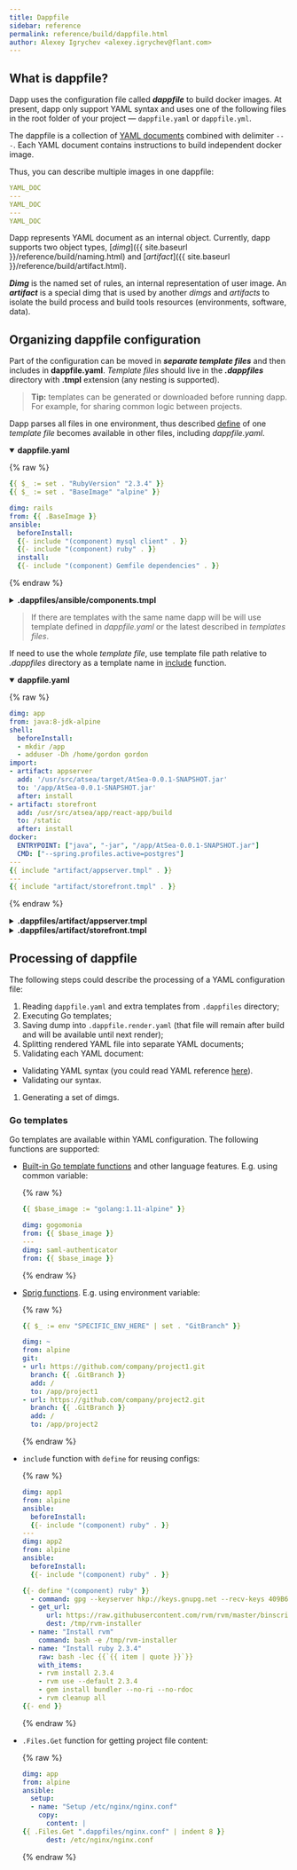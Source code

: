 ```yaml
---
title: Dappfile
sidebar: reference
permalink: reference/build/dappfile.html
author: Alexey Igrychev <alexey.igrychev@flant.com>
---
```


## What is dappfile?

Dapp uses the configuration file called ***dappfile*** to build docker images. At present, dapp only support YAML syntax and uses one of the following files in the root folder of your project — `dappfile.yaml` or `dappfile.yml`. 

The dappfile is a collection of [YAML documents](http://yaml.org/spec/1.2/spec.html#id2800132) combined with delimiter `---`. Each YAML document contains instructions to build independent docker image. 

Thus, you can describe multiple images in one dappfile:

```yaml
YAML_DOC
---
YAML_DOC
---
YAML_DOC
```

Dapp represents YAML document as an internal object. Currently, dapp supports two object types, [_dimg_]({{ site.baseurl }}/reference/build/naming.html) and [_artifact_]({{ site.baseurl }}/reference/build/artifact.html). 

***Dimg*** is the named set of rules, an internal representation of user image. An ***artifact*** is a special dimg that is used by another _dimgs_ and _artifacts_ to isolate the build process and build tools resources (environments, software, data).  

## Organizing dappfile configuration

Part of the configuration can be moved in ***separate template files*** and then includes in __dappfile.yaml__. _Template files_ should live in the ***.dappfiles*** directory with **.tmpl** extension (any nesting is supported).

> **Tip:** templates can be generated or downloaded before running dapp. For example, for sharing common logic between projects.

Dapp parses all files in one environment, thus described [define](#include) of one _template file_ becomes available in other files, including _dappfile.yaml_.

<details markdown="1" open>
<summary><b>dappfile.yaml</b></summary>

{% raw %}
```yaml
{{ $_ := set . "RubyVersion" "2.3.4" }}
{{ $_ := set . "BaseImage" "alpine" }}

dimg: rails
from: {{ .BaseImage }}
ansible:
  beforeInstall:
  {{- include "(component) mysql client" . }}
  {{- include "(component) ruby" . }}
  install:
  {{- include "(component) Gemfile dependencies" . }}
```
{% endraw %}

</details>

<details markdown="1">
<summary><b>.dappfiles/ansible/components.tmpl</b></summary>

{% raw %}
```yaml
{{- define "(component) Gemfile dependencies" }}
  - file:
      path: /root/.ssh
      state: directory
      owner: root
      group: root
      recurse: yes
  - name: "Setup ssh known_hosts used in Gemfile"
    shell: |
      set -e
      ssh-keyscan github.com >> /root/.ssh/known_hosts
      ssh-keyscan mygitlab.myorg.com >> /root/.ssh/known_hosts
    args:
      executable: /bin/bash
  - name: "Install Gemfile dependencies with bundler"
    shell: |
      set -e
      source /etc/profile.d/rvm.sh
      cd /app
      bundle install --without development test --path vendor/bundle
    args:
      executable: /bin/bash
{{- end }}

{{- define "(component) mysql client" }}
  - name: "Install mysql client"
    apt:
      name: "{{`{{ item }}`}}"
      update_cache: yes
    with_items:
    - libmysqlclient-dev
    - mysql-client
    - g++
{{- end }}

{{- define "(component) ruby" }}
  - command: gpg --keyserver hkp://keys.gnupg.net --recv-keys 409B6B1796C275462A1703113804BB82D39DC0E3
  - get_url:
      url: https://raw.githubusercontent.com/rvm/rvm/master/binscripts/rvm-installer
      dest: /tmp/rvm-installer
  - name: "Install rvm"
    command: bash -e /tmp/rvm-installer
  - name: "Install ruby {{ .RubyVersion }}"
    raw: bash -lec {{`{{ item | quote }}`}}
    with_items:
    - rvm install {{ .RubyVersion }}
    - rvm use --default {{ .RubyVersion }}
    - gem install bundler --no-ri --no-rdoc
    - rvm cleanup all
{{- end }}
```
{% endraw %}

</details>

> If there are templates with the same name dapp will be will use template defined in _dappfile.yaml_ or the latest described in _templates files_.

If need to use the whole _template file_, use template file path relative to _.dappfiles_ directory as a template name in [include](#include) function.

<details markdown="1" open>
<summary><b>dappfile.yaml</b></summary>

{% raw %}
```yaml
dimg: app
from: java:8-jdk-alpine
shell:
  beforeInstall:
  - mkdir /app
  - adduser -Dh /home/gordon gordon
import:
- artifact: appserver
  add: '/usr/src/atsea/target/AtSea-0.0.1-SNAPSHOT.jar'
  to: '/app/AtSea-0.0.1-SNAPSHOT.jar'
  after: install
- artifact: storefront
  add: /usr/src/atsea/app/react-app/build
  to: /static
  after: install
docker:
  ENTRYPOINT: ["java", "-jar", "/app/AtSea-0.0.1-SNAPSHOT.jar"]
  CMD: ["--spring.profiles.active=postgres"]
---
{{ include "artifact/appserver.tmpl" . }}
---
{{ include "artifact/storefront.tmpl" . }}
``` 
{% endraw %}

</details>

<details markdown="1">
<summary><b>.dappfiles/artifact/appserver.tmpl</b></summary>

{% raw %}
```yaml
artifact: appserver
from: maven:latest
git:
- add: '/app'
  to: '/usr/src/atsea'
shell:
  install:
  - cd /usr/src/atsea
  - mvn -B -f pom.xml -s /usr/share/maven/ref/settings-docker.xml dependency:resolve
  - mvn -B -s /usr/share/maven/ref/settings-docker.xml package -DskipTests
``` 
{% endraw %}

</details>

<details markdown="1">
<summary><b>.dappfiles/artifact/storefront.tmpl</b></summary>

{% raw %}
```yaml
artifact: storefront
from: node:latest
git:
- add: /app/react-app
  to: /usr/src/atsea/app/react-app
shell:
  install:
  - cd /usr/src/atsea/app/react-app
  - npm install
  - npm run build
``` 
{% endraw %}

</details>

## Processing of dappfile

The following steps could describe the processing of a YAML configuration file:
1. Reading `dappfile.yaml` and extra templates from `.dappfiles` directory;
1. Executing Go templates;
1. Saving dump into `.dappfile.render.yaml` (that file will remain after build and will be available until next render);
1. Splitting rendered YAML file into separate YAML documents;
1. Validating each YAML document:
  * Validating YAML syntax (you could read YAML reference [here](http://yaml.org/refcard.html)).
  * Validating our syntax.
1. Generating a set of dimgs.

### Go templates

Go templates are available within YAML configuration. The following functions are supported:

* [Built-in Go template functions](https://golang.org/pkg/text/template/#hdr-Functions) and other language features. E.g. using common variable:
  
  {% raw %}
  ```yaml
  {{ $base_image := "golang:1.11-alpine" }}
  
  dimg: gogomonia
  from: {{ $base_image }}
  ---
  dimg: saml-authenticator
  from: {{ $base_image }}
  ```
  {% endraw %}

* [Sprig functions](http://masterminds.github.io/sprig/). E.g. using environment variable:
  
  {% raw %}
  ```yaml
  {{ $_ := env "SPECIFIC_ENV_HERE" | set . "GitBranch" }}

  dimg: ~
  from: alpine
  git:
  - url: https://github.com/company/project1.git
    branch: {{ .GitBranch }}
    add: /
    to: /app/project1
  - url: https://github.com/company/project2.git
    branch: {{ .GitBranch }}
    add: /
    to: /app/project2
  ```
  {% endraw %}

* `include` function with `define` for reusing configs:<a id="include" href="#include" class="anchorjs-link " aria-label="Anchor link for: include" data-anchorjs-icon=""></a>
  
  {% raw %}
  ```yaml
  dimg: app1
  from: alpine
  ansible:
    beforeInstall:
    {{- include "(component) ruby" . }}
  ---
  dimg: app2
  from: alpine
  ansible:
    beforeInstall:
    {{- include "(component) ruby" . }}
  
  {{- define "(component) ruby" }}
    - command: gpg --keyserver hkp://keys.gnupg.net --recv-keys 409B6B1796C275462A1703113804BB82D39DC0E3
    - get_url:
        url: https://raw.githubusercontent.com/rvm/rvm/master/binscripts/rvm-installer
        dest: /tmp/rvm-installer
    - name: "Install rvm"
      command: bash -e /tmp/rvm-installer
    - name: "Install ruby 2.3.4"
      raw: bash -lec {{`{{ item | quote }}`}}
      with_items:
      - rvm install 2.3.4
      - rvm use --default 2.3.4
      - gem install bundler --no-ri --no-rdoc
      - rvm cleanup all
  {{- end }}
  ```
  {% endraw %}

* `.Files.Get` function for getting project file content:<a id="files-get" href="#files-get" class="anchorjs-link " aria-label="Anchor link for: .Files.Get" data-anchorjs-icon=""></a>

  {% raw %}
  ```yaml
  dimg: app
  from: alpine
  ansible:
    setup:
    - name: "Setup /etc/nginx/nginx.conf"
      copy:
        content: |
  {{ .Files.Get ".dappfiles/nginx.conf" | indent 8 }}
        dest: /etc/nginx/nginx.conf
  ```
  {% endraw %}
